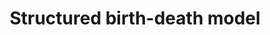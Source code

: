 ---
layout: feature
title: Structured birth-death model
url_beast2_imp: https://academic.oup.com/mbe/article/33/8/2102/2578541/Phylodynamics-with-Migration-A-Computational
label_beast2_imp: kühnert2016
pr_beast2_imp: true
url_beast1_imp: 
label_beast1_imp: x
pr_beast1_imp: 
url_theory: https://academic.oup.com/mbe/article/33/8/2102/2578541/Phylodynamics-with-Migration-A-Computational
label_theory: kühnert2016
url_source: https://github.com/denisekuehnert/bdmm
label_source: bdmm
url_example_xml: https://taming-the-beast.github.io/tutorials/Structured-birth-death-model/
category: Phylogeography
---